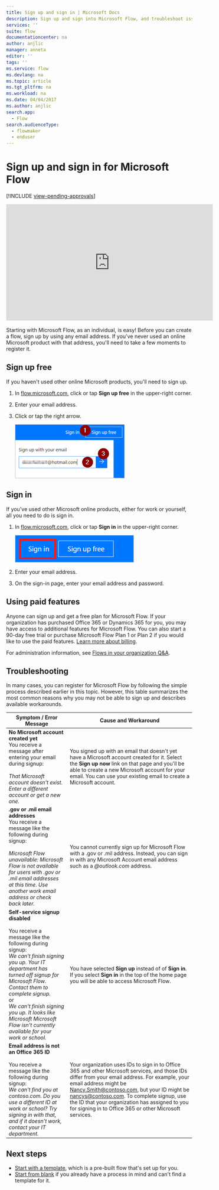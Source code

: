 ```yaml
---
title: Sign up and sign in | Microsoft Docs
description: Sign up and sign into Microsoft Flow, and troubleshoot issues with this process.
services: ''
suite: flow
documentationcenter: na
author: anjlic
manager: anneta
editor: ''
tags: ''
ms.service: flow
ms.devlang: na
ms.topic: article
ms.tgt_pltfrm: na
ms.workload: na
ms.date: 04/04/2017
ms.author: anjlic
search.app: 
  - Flow
search.audienceType: 
  - flowmaker
  - enduser
---
```

# Sign up and sign in for Microsoft Flow

[!INCLUDE [view-pending-approvals](includes/cc-rebrand.md)]

<iframe width="560" height="315" src="https://www.youtube.com/embed/cRkmSZrctLc?list=PL8nfc9haGeb55I9wL9QnWyHp3ctU2_ThF" frameborder="0" allowfullscreen></iframe>

Starting with Microsoft Flow, as an individual, is easy! Before you can create a flow, sign up by using any email address. If you've never used an online Microsoft product with that address, you'll need to take a few moments to register it.

## Sign up free
If you haven't used other online Microsoft products, you'll need to sign up.

1. In [flow.microsoft.com](https://flow.microsoft.com), click or tap **Sign up free** in the upper-right corner.
2. Enter your email address.
3. Click or tap the right arrow.

    ![Sign-up link](./media/sign-up-sign-in/signup.png)

## Sign in
If you've used other Microsoft online products, either for work or yourself, all you need to do is sign in.

1. In [flow.microsoft.com](https://flow.microsoft.com), click or tap **Sign in** in the upper-right corner.

    ![Sign-in link](./media/sign-up-sign-in/signin.png)
2. Enter your email address.
3. On the sign-in page, enter your email address and password.

## Using paid features
Anyone can sign up and get a free plan for Microsoft Flow. If your organization has purchased Office 365 or Dynamics 365 for you, you may have access to additional features for Microsoft Flow. You can also start a 90-day free trial or purchase Microsoft Flow Plan 1 or Plan 2 if you would like to use the paid features. [Learn more about billing](billing-questions.md).

For administration information, see [Flows in your organization Q&A](organization-q-and-a.md).

## Troubleshooting
In many cases, you can register for Microsoft Flow by following the simple process described earlier in this topic. However, this table summarizes the most common reasons why you may not be able to sign up and describes available workarounds.


|                                                                                                                                                                                       Symptom / Error Message                                                                                                                                                                                        |                                                                                                                                                                              Cause and Workaround                                                                                                                                                                              |
|------------------------------------------------------------------------------------------------------------------------------------------------------------------------------------------------------------------------------------------------------------------------------------------------------------------------------------------------------------------------------------------------------|--------------------------------------------------------------------------------------------------------------------------------------------------------------------------------------------------------------------------------------------------------------------------------------------------------------------------------------------------------------------------------|
|                                                                                       **No Microsoft account created yet** <br> You receive a message after entering your email during signup:<br><br> *That Microsoft account doesn't exist. Enter a different account or get a new one.*                                                                                       |                                              You signed up with an email that doesn't yet have a Microsoft account created for it. Select the **Sign up now** link on that page and you'll be able to create a new Microsoft account for your email. You can use your existing email to create a Microsoft account.                                               |
|                                                  **.gov or .mil email addresses**<br>You receive a message like the following during signup:<br><br>*Microsoft Flow unavailable: Microsoft Flow is not available for users with .gov or .mil email addresses at this time. Use another work email address or check back later.*                                                  |                                                                                            You cannot currently sign up for Microsoft Flow with a .gov or .mil address. Instead, you can sign in with any Microsoft Account email address such as a *\@outlook.com* address.                                                                                             |
| **Self-service signup disabled**<br><br>You receive a message like the following during signup:<br>*We can't finish signing you up. Your IT department has turned off signup for Microsoft Flow. Contact them to complete signup.* <br>or<br> *We can't finish signing you up. It looks like Microsoft Microsoft Flow isn't currently available for your work or school.* |                                                                                        You have selected **Sign up** instead of of **Sign in**. If you select **Sign in** in the top of the home page you will be able to access Microsoft Flow.                                                                                        |
|                                                   **Email address is not an Office 365 ID**<br><br>You receive a message like the following during signup:<br>*We can't find you at contoso.com.  Do you use a different ID at work or school? Try signing in with that, and if it doesn't work, contact your IT department.*                                                    | Your organization uses IDs to sign in to Office 365 and other Microsoft services, and those IDs differ from your email address. For example, your email address might be Nancy.Smith@contoso.com, but your ID might be nancys@contoso.com. To complete signup, use the ID that your organization has assigned to you for signing in to Office 365 or other Microsoft services. |

## Next steps
* [Start with a template](get-started-logic-template.md), which is a pre-built flow that's set up for you.
* [Start from blank](get-started-logic-flow.md) if you already have a process in mind and can't find a template for it.

